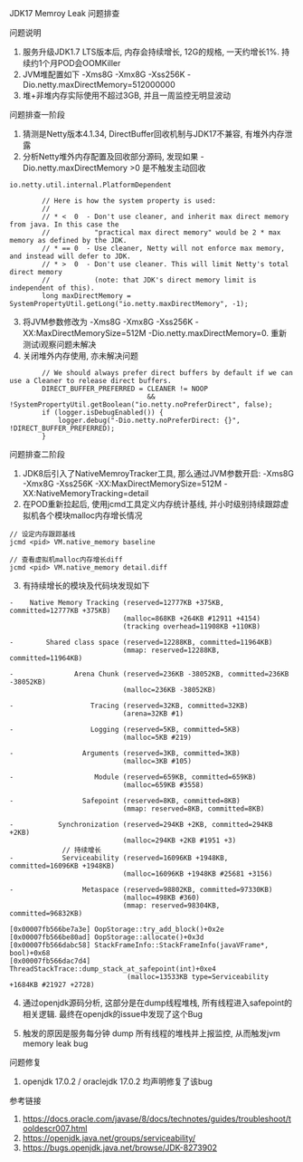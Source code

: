 JDK17 Memroy Leak 问题排查

问题说明


1. 服务升级JDK1.7 LTS版本后, 内存会持续增长, 12G的规格, 一天约增长1%. 持续约1个月POD会OOMKiller
2. JVM堆配置如下 -Xms8G -Xmx8G -Xss256K -Dio.netty.maxDirectMemory=512000000
3. 堆+非堆内存实际使用不超过3GB, 并且一周监控无明显波动

问题排查一阶段

1. 猜测是Netty版本4.1.34,  DirectBuffer回收机制与JDK17不兼容, 有堆外内存泄露
2. 分析Netty堆外内存配置及回收部分源码, 发现如果 -Dio.netty.maxDirectMemory >0 是不触发主动回收
```
io.netty.util.internal.PlatformDependent

        // Here is how the system property is used:
        //
        // * <  0  - Don't use cleaner, and inherit max direct memory from java. In this case the
        //           "practical max direct memory" would be 2 * max memory as defined by the JDK.
        // * == 0  - Use cleaner, Netty will not enforce max memory, and instead will defer to JDK.
        // * >  0  - Don't use cleaner. This will limit Netty's total direct memory
        //           (note: that JDK's direct memory limit is independent of this).
        long maxDirectMemory = SystemPropertyUtil.getLong("io.netty.maxDirectMemory", -1);

```
3. 将JVM参数修改为 -Xms8G -Xmx8G -Xss256K -XX:MaxDirectMemorySize=512M -Dio.netty.maxDirectMemory=0. 重新测试i观察问题未解决
4. 关闭堆外内存使用, 亦未解决问题
```
        // We should always prefer direct buffers by default if we can use a Cleaner to release direct buffers.
        DIRECT_BUFFER_PREFERRED = CLEANER != NOOP
                                  && !SystemPropertyUtil.getBoolean("io.netty.noPreferDirect", false);
        if (logger.isDebugEnabled()) {
            logger.debug("-Dio.netty.noPreferDirect: {}", !DIRECT_BUFFER_PREFERRED);
        }
```


问题排查二阶段

1. JDK8后引入了NativeMemroyTracker工具, 那么通过JVM参数开启:  -Xms8G -Xmx8G -Xss256K -XX:MaxDirectMemorySize=512M -XX:NativeMemoryTracking=detail
2. 在POD重新拉起后, 使用jcmd工具定义内存统计基线, 并小时级别持续跟踪虚拟机各个模块malloc内存增长情况
```
// 设定内存跟踪基线
jcmd <pid> VM.native_memory baseline

// 查看虚拟机malloc内存增长diff
jcmd <pid> VM.native_memory detail.diff
```
3. 有持续增长的模块及代码块发现如下
```
-    Native Memory Tracking (reserved=12777KB +375KB, committed=12777KB +375KB)
                            (malloc=868KB +264KB #12911 +4154)
                            (tracking overhead=11908KB +110KB)

-        Shared class space (reserved=12288KB, committed=11964KB)
                            (mmap: reserved=12288KB, committed=11964KB)

-               Arena Chunk (reserved=236KB -38052KB, committed=236KB -38052KB)
                            (malloc=236KB -38052KB)

-                   Tracing (reserved=32KB, committed=32KB)
                            (arena=32KB #1)

-                   Logging (reserved=5KB, committed=5KB)
                            (malloc=5KB #219)

-                 Arguments (reserved=3KB, committed=3KB)
                            (malloc=3KB #105)

-                    Module (reserved=659KB, committed=659KB)
                            (malloc=659KB #3558)

-                 Safepoint (reserved=8KB, committed=8KB)
                            (mmap: reserved=8KB, committed=8KB)

-           Synchronization (reserved=294KB +2KB, committed=294KB +2KB)
                            (malloc=294KB +2KB #1951 +3)
             // 持续增长
-            Serviceability (reserved=16096KB +1948KB, committed=16096KB +1948KB)
                            (malloc=16096KB +1948KB #25681 +3156)

-                 Metaspace (reserved=98802KB, committed=97330KB)
                            (malloc=498KB #360)
                            (mmap: reserved=98304KB, committed=96832KB)
```

```
[0x00007fb566be7a3e] OopStorage::try_add_block()+0x2e
[0x00007fb566be80ad] OopStorage::allocate()+0x3d
[0x00007fb566dabc58] StackFrameInfo::StackFrameInfo(javaVFrame*, bool)+0x68
[0x00007fb566dac7d4] ThreadStackTrace::dump_stack_at_safepoint(int)+0xe4
                             (malloc=13533KB type=Serviceability +1684KB #21927 +2728)
```
4. 通过openjdk源码分析, 这部分是在dump线程堆栈, 所有线程进入safepoint的相关逻辑. 最终在openjdk的issue中发现了这个Bug

5. 触发的原因是服务每分钟 dump 所有线程的堆栈并上报监控, 从而触发jvm memory leak bug

问题修复

1. openjdk 17.0.2 / oraclejdk 17.0.2 均声明修复了该bug


参考链接

1. https://docs.oracle.com/javase/8/docs/technotes/guides/troubleshoot/tooldescr007.html
2. https://openjdk.java.net/groups/serviceability/
3. https://bugs.openjdk.java.net/browse/JDK-8273902
